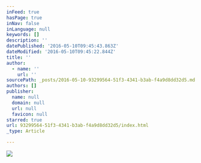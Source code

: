 ```yaml
---
inFeed: true
hasPage: true
inNav: false
inLanguage: null
keywords: []
description: ''
datePublished: '2016-05-10T09:45:43.863Z'
dateModified: '2016-05-10T09:45:22.844Z'
title: ''
author:
  - name: ''
    url: ''
sourcePath: _posts/2016-05-10-93299564-51f3-4341-b3ab-f4a9d8dd32d5.md
authors: []
publisher:
  name: null
  domain: null
  url: null
  favicon: null
starred: true
url: 93299564-51f3-4341-b3ab-f4a9d8dd32d5/index.html
_type: Article

---
```

![](https://the-grid-user-content.s3-us-west-2.amazonaws.com/7e1b21b9-8510-4e94-ba75-30c5cda8fd3d.jpg)